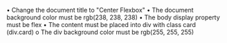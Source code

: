 •	Change the document title to "Center Flexbox"
•	The document background color must be rgb(238, 238, 238)
•	The body display property must be flex
•	The content must be placed into div with class card (div.card)
o	The div background color must be rgb(255, 255, 255)
